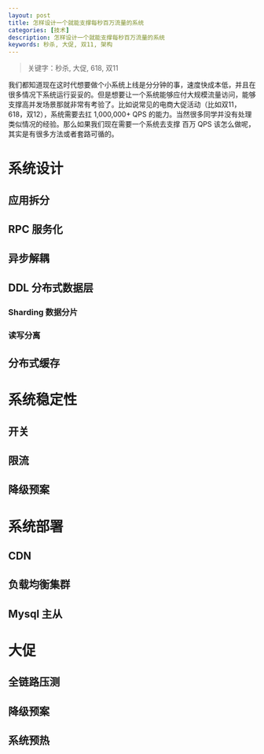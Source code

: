 ```yaml
---
layout: post
title: 怎样设计一个就能支撑每秒百万流量的系统
categories: [技术]
description: 怎样设计一个就能支撑每秒百万流量的系统
keywords: 秒杀, 大促, 双11, 架构
---
```


> 关键字：秒杀, 大促, 618, 双11

我们都知道现在这时代想要做个小系统上线是分分钟的事，速度快成本低，并且在很多情况下系统运行妥妥的。但是想要让一个系统能够应付大规模流量访问，能够支撑高并发场景那就非常有考验了。比如说常见的电商大促活动（比如双11，618，双12），系统需要去扛 1,000,000+ QPS 的能力。当然很多同学并没有处理类似情况的经验。那么如果我们现在需要一个系统去支撑 百万 QPS 该怎么做呢，其实是有很多方法或者套路可循的。

# 系统设计
## 应用拆分

## RPC 服务化

## 异步解耦

## DDL 分布式数据层
### Sharding 数据分片
### 读写分离

## 分布式缓存

# 系统稳定性
## 开关

## 限流

## 降级预案

# 系统部署

## CDN

## 负载均衡集群

## Mysql 主从

# 大促

## 全链路压测

## 降级预案

## 系统预热

